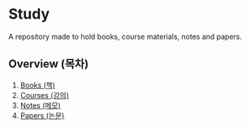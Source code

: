 # Study

A repository made to hold books, course materials, notes and papers.

## Overview (목차)

1. [Books (책)](https://github.com/Henesys/Study/tree/main/Books%20(%EC%B1%85))
2. [Courses (강의)](https://github.com/Henesys/Study/tree/main/Courses%20(%EA%B0%95%EC%9D%98))
3. [Notes (메모)](https://github.com/Henesys/Study/tree/main/Notes%20(%EB%A9%94%EB%AA%A8))
4. [Papers (논문)](https://github.com/Henesys/Study/tree/main/Papers%20(%EB%85%BC%EB%AC%B8))
